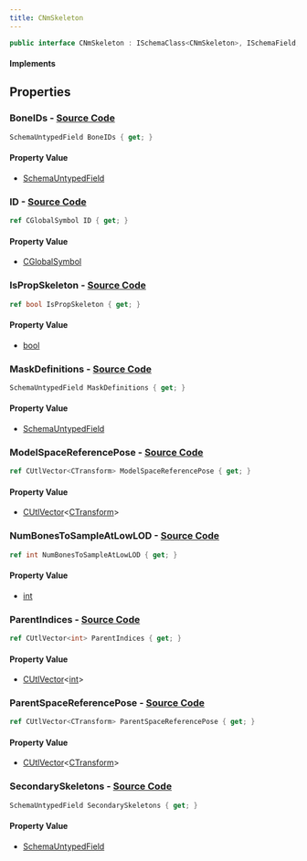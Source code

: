 ```yaml
---
title: CNmSkeleton
---
```


```csharp
public interface CNmSkeleton : ISchemaClass<CNmSkeleton>, ISchemaField, ISchemaClass, INativeHandle
```

#### Implements

## Properties

### **BoneIDs** - [Source Code](https://github.com/swiftly-solution/swiftlys2/blob/main/managed/src/SwiftlyS2.Generated/Schemas/Interfaces/CNmSkeleton.cs#L19)

```csharp
SchemaUntypedField BoneIDs { get; }
```

#### Property Value

- [SchemaUntypedField](/docs/api/shared/schemas/schemauntypedfield)

### **ID** - [Source Code](https://github.com/swiftly-solution/swiftlys2/blob/main/managed/src/SwiftlyS2.Generated/Schemas/Interfaces/CNmSkeleton.cs#L16)

```csharp
ref CGlobalSymbol ID { get; }
```

#### Property Value

- [CGlobalSymbol](/docs/api/shared/natives/cglobalsymbol)

### **IsPropSkeleton** - [Source Code](https://github.com/swiftly-solution/swiftlys2/blob/main/managed/src/SwiftlyS2.Generated/Schemas/Interfaces/CNmSkeleton.cs#L35)

```csharp
ref bool IsPropSkeleton { get; }
```

#### Property Value

- [bool](https://learn.microsoft.com/dotnet/api/system.boolean)

### **MaskDefinitions** - [Source Code](https://github.com/swiftly-solution/swiftlys2/blob/main/managed/src/SwiftlyS2.Generated/Schemas/Interfaces/CNmSkeleton.cs#L30)

```csharp
SchemaUntypedField MaskDefinitions { get; }
```

#### Property Value

- [SchemaUntypedField](/docs/api/shared/schemas/schemauntypedfield)

### **ModelSpaceReferencePose** - [Source Code](https://github.com/swiftly-solution/swiftlys2/blob/main/managed/src/SwiftlyS2.Generated/Schemas/Interfaces/CNmSkeleton.cs#L25)

```csharp
ref CUtlVector<CTransform> ModelSpaceReferencePose { get; }
```

#### Property Value

- [CUtlVector](/docs/api/-1)<[CTransform](/docs/api/shared/natives/ctransform)>

### **NumBonesToSampleAtLowLOD** - [Source Code](https://github.com/swiftly-solution/swiftlys2/blob/main/managed/src/SwiftlyS2.Generated/Schemas/Interfaces/CNmSkeleton.cs#L27)

```csharp
ref int NumBonesToSampleAtLowLOD { get; }
```

#### Property Value

- [int](https://learn.microsoft.com/dotnet/api/system.int32)

### **ParentIndices** - [Source Code](https://github.com/swiftly-solution/swiftlys2/blob/main/managed/src/SwiftlyS2.Generated/Schemas/Interfaces/CNmSkeleton.cs#L21)

```csharp
ref CUtlVector<int> ParentIndices { get; }
```

#### Property Value

- [CUtlVector](/docs/api/-1)<[int](https://learn.microsoft.com/dotnet/api/system.int32)>

### **ParentSpaceReferencePose** - [Source Code](https://github.com/swiftly-solution/swiftlys2/blob/main/managed/src/SwiftlyS2.Generated/Schemas/Interfaces/CNmSkeleton.cs#L23)

```csharp
ref CUtlVector<CTransform> ParentSpaceReferencePose { get; }
```

#### Property Value

- [CUtlVector](/docs/api/-1)<[CTransform](/docs/api/shared/natives/ctransform)>

### **SecondarySkeletons** - [Source Code](https://github.com/swiftly-solution/swiftlys2/blob/main/managed/src/SwiftlyS2.Generated/Schemas/Interfaces/CNmSkeleton.cs#L33)

```csharp
SchemaUntypedField SecondarySkeletons { get; }
```

#### Property Value

- [SchemaUntypedField](/docs/api/shared/schemas/schemauntypedfield)


